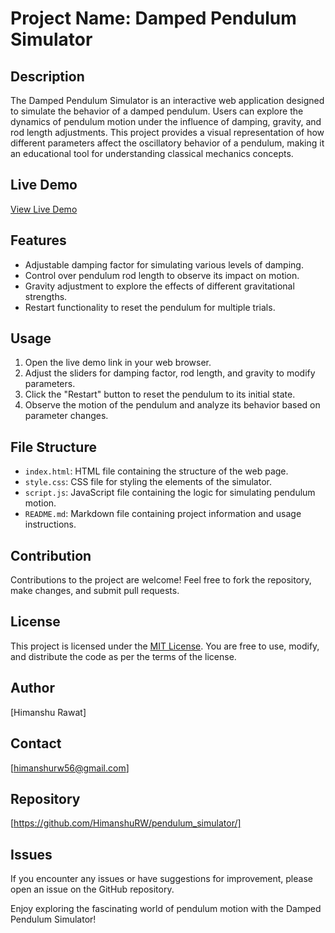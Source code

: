 # Project Name: Damped Pendulum Simulator

## Description
The Damped Pendulum Simulator is an interactive web application designed to simulate the behavior of a damped pendulum. Users can explore the dynamics of pendulum motion under the influence of damping, gravity, and rod length adjustments. This project provides a visual representation of how different parameters affect the oscillatory behavior of a pendulum, making it an educational tool for understanding classical mechanics concepts.

## Live Demo
[View Live Demo](https://himanshurw.github.io/pendulum_simulator/)

## Features
- Adjustable damping factor for simulating various levels of damping.
- Control over pendulum rod length to observe its impact on motion.
- Gravity adjustment to explore the effects of different gravitational strengths.
- Restart functionality to reset the pendulum for multiple trials.

## Usage
1. Open the live demo link in your web browser.
2. Adjust the sliders for damping factor, rod length, and gravity to modify parameters.
3. Click the "Restart" button to reset the pendulum to its initial state.
4. Observe the motion of the pendulum and analyze its behavior based on parameter changes.

## File Structure
- `index.html`: HTML file containing the structure of the web page.
- `style.css`: CSS file for styling the elements of the simulator.
- `script.js`: JavaScript file containing the logic for simulating pendulum motion.
- `README.md`: Markdown file containing project information and usage instructions.

## Contribution
Contributions to the project are welcome! Feel free to fork the repository, make changes, and submit pull requests.

## License
This project is licensed under the [MIT License](https://opensource.org/licenses/MIT). You are free to use, modify, and distribute the code as per the terms of the license.

## Author
[Himanshu Rawat]

## Contact
[himanshurw56@gmail.com]

## Repository
[https://github.com/HimanshuRW/pendulum_simulator/]

## Issues
If you encounter any issues or have suggestions for improvement, please open an issue on the GitHub repository.

Enjoy exploring the fascinating world of pendulum motion with the Damped Pendulum Simulator!
